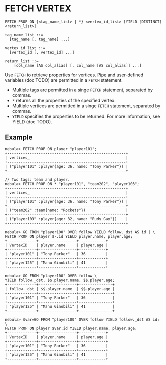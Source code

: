 # FETCH VERTEX

```ngql
FETCH PROP ON {<tag_name_list> | *} <vertex_id_list> [YIELD [DISTINCT] <return_list>]

tag_name_list ::=
  [tag_name [, tag_name] ...]

vertex_id_list ::=
  [vertex_id [, vertex_id] ...]

return_list ::=
    [col_name [AS col_alias] [, col_name [AS col_alias]] ...]
```

Use `FETCH` to retrieve properties for vertices. [Pipe](../5.operators/4.pipe.md) and user-defined variables (doc TODO) are permitted in a `FETCH` statement.

- Multiple tags are permitted in a singe `FETCH` statement, separated by commas.
- `*` returns all the properties of the specified vertex.
- Multiple vertices are permitted in a singe `FETCH` statement, separated by commas.
- `YIELD` specifies the properties to be returned. For more information, see YIELD (doc TODO).

## Example

```ngql
nebula> FETCH PROP ON player "player101";
+-----------------------------------------------------+
| vertices_                                           |
+-----------------------------------------------------+
| ("player101" :player{age: 36, name: "Tony Parker"}) |
+-----------------------------------------------------+
```

```ngql
// Two tags: team and player.
nebula> FETCH PROP ON * "player101", "team202", "player103";
+-----------------------------------------------------+
| vertices_                                           |
+-----------------------------------------------------+
| ("player101" :player{age: 36, name: "Tony Parker"}) |
+-----------------------------------------------------+
| ("team202" :team{name: "Rockets"})                  |
+-----------------------------------------------------+
| ("player103" :player{age: 32, name: "Rudy Gay"})    |
+-----------------------------------------------------+
```

```ngql
nebula> GO FROM "player100" OVER follow YIELD follow._dst AS id | \
FETCH PROP ON player $-.id YIELD player.name, player.age;
+-------------+-----------------+------------+
| VertexID    | player.name     | player.age |
+-------------+-----------------+------------+
| "player101" | "Tony Parker"   | 36         |
+-------------+-----------------+------------+
| "player125" | "Manu Ginobili" | 41         |
+-------------+-----------------+------------+
```

```ngql
nebula> GO FROM "player100" OVER follow \
YIELD follow._dst, $$.player.name, $$.player.age;
+-------------+-----------------+---------------+
| follow._dst | $$.player.name  | $$.player.age |
+-------------+-----------------+---------------+
| "player101" | "Tony Parker"   | 36            |
+-------------+-----------------+---------------+
| "player125" | "Manu Ginobili" | 41            |
+-------------+-----------------+---------------+
```

```ngql
nebula> $var=GO FROM "player100" OVER follow YIELD follow._dst AS id; \
FETCH PROP ON player $var.id YIELD player.name, player.age;
+-------------+-----------------+------------+
| VertexID    | player.name     | player.age |
+-------------+-----------------+------------+
| "player101" | "Tony Parker"   | 36         |
+-------------+-----------------+------------+
| "player125" | "Manu Ginobili" | 41         |
+-------------+-----------------+------------+
```

